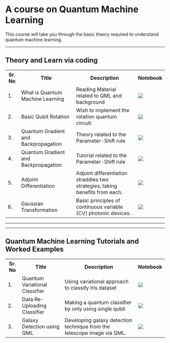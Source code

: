 # A course on Quantum Machine Learning

This course will take you through the basic theory required to understand quantum machine learning. 


----

## Theory and Learn via coding

<table class="tg">
  <tr>
    <th class="tg-yw4l"><b>Sr. No</b></th>
    <th class="tg-yw4l"><b>Title</b></th>
    <th class="tg-yw4l"><b>Description</b></th>
    <th class="tg-yw4l"><b>Notebook</b></th>
  </tr>
  
  <tr>
    <td class="tg-yw4l">1.</td>
    <td class="tg-yw4l">What is Quantum Machine Learning</td>
    <td class="tg-yw4l">Reading Material related to QML and background</td>
    <td class="tg-yw4l"><a href="https://colab.research.google.com/github/MonitSharma/Learn-Quantum-Machine-Learning/blob/main/What_is_Quantum_Machine_Learning.ipynb">
  <img src="https://colab.research.google.com/assets/colab-badge.svg" width = '' >
</a></td>
  </tr>
  
  
  
  <tr>
    <td class="tg-yw4l">2.</td>
    <td class="tg-yw4l">Basic Qubit Rotation</td>
    <td class="tg-yw4l">Wish to implement the rotation quantum circuit:</td>
    <td class="tg-yw4l"><a href="https://colab.research.google.com/github/MonitSharma/Learn-Quantum-Machine-Learning/blob/main/Qubit_Rotation.ipynb">
  <img src="https://colab.research.google.com/assets/colab-badge.svg" width = '' >
</a></td>
  </tr>
  
  
  <tr>
    <td class="tg-yw4l">3.</td>
    <td class="tg-yw4l">Quantum Gradient and Backpropagation</td>
    <td class="tg-yw4l">Theory related to the Parameter-Shift rule</td>
    <td class="tg-yw4l"><a href="https://colab.research.google.com/github/MonitSharma/Learn-Quantum-Machine-Learning/blob/main/Quantum_Gradients_with_Backpropagation.ipynb">
  <img src="https://colab.research.google.com/assets/colab-badge.svg" width = '' >
</a></td>
  </tr>
  
  
  <tr>
    <td class="tg-yw4l">4.</td>
    <td class="tg-yw4l">Quantum Gradient and Backpropagation</td>
    <td class="tg-yw4l">Tutorial related to the Parameter-Shift rule</td>
    <td class="tg-yw4l"><a href="https://colab.research.google.com/github/MonitSharma/Learn-Quantum-Machine-Learning/blob/main/Quantum_gradients_with_backpropagation.ipynb">
  <img src="https://colab.research.google.com/assets/colab-badge.svg" width = '' >
</a></td>
  </tr>
  
  
  <tr>
    <td class="tg-yw4l">5.</td>
    <td class="tg-yw4l">Adjoint Differentiation</td>
    <td class="tg-yw4l">Adjoint differentiation straddles two strategies, taking benefits from each.</td>
    <td class="tg-yw4l"><a href="https://colab.research.google.com/github/MonitSharma/Learn-Quantum-Machine-Learning/blob/main/Adjoint_Differentiation.ipynb">
  <img src="https://colab.research.google.com/assets/colab-badge.svg" width = '' >
</a></td>
  </tr>
  
  
  <tr>
    <td class="tg-yw4l">6.</td>
    <td class="tg-yw4l">Gaussian Transformation </td>
    <td class="tg-yw4l">Basic principles of continuous variable (CV) photonic devices.</td>
    <td class="tg-yw4l"><a href="https://colab.research.google.com/github/MonitSharma/Learn-Quantum-Machine-Learning/blob/main/Gaussian_Transformation.ipynb">
  <img src="https://colab.research.google.com/assets/colab-badge.svg" width = '' >
</a></td>
  </tr>
  
  
  

 
  </table> 



------
------

## Quantum Machine Learning Tutorials and Worked Examples

<table class="tg">

<tr>
    <th class="tg-yw4l"><b>Sr. No</b></th>
    <th class="tg-yw4l"><b>Title</b></th>
    <th class="tg-yw4l"><b>Description</b></th>
    <th class="tg-yw4l"><b>Notebook</b></th>
  </tr>


 <tr>
    <td class="tg-yw4l">1.</td>
    <td class="tg-yw4l">Quantum Variational Classifier</td>
    <td class="tg-yw4l">Using variational approach to classify Iris dataset</td>
    <td class="tg-yw4l"><a href="https://colab.research.google.com/github/MonitSharma/Learn-Quantum-Machine-Learning/blob/main/Variational_Classifier_Iris.ipynb">
  <img src="https://colab.research.google.com/assets/colab-badge.svg" width = '' >
</a></td>
  </tr>
  
  
  <tr>
    <td class="tg-yw4l">2.</td>
    <td class="tg-yw4l">Data Re-Uploading Classifier</td>
    <td class="tg-yw4l">Making a quantum classifier by only using single qubit</td>
    <td class="tg-yw4l"><a href="https://colab.research.google.com/github/MonitSharma/Learn-Quantum-Machine-Learning/blob/main/Data_reuploading_Classifier.ipynb">
  <img src="https://colab.research.google.com/assets/colab-badge.svg" width = '' >
</a></td>
  </tr>
  
  
  <tr>
    <td class="tg-yw4l">3.</td>
    <td class="tg-yw4l">Galaxy Detection using QML</td>
    <td class="tg-yw4l">Developing galaxy detection technique from the telescope image via QML.</td>
    <td class="tg-yw4l"><a href="https://colab.research.google.com/github/MonitSharma/Learn-Quantum-Machine-Learning/blob/main/Galaxy_Detection_using_QNN.ipynb">
  <img src="https://colab.research.google.com/assets/colab-badge.svg" width = '' >
</a></td>
  </tr>
  
  
  

 
  </table> 


